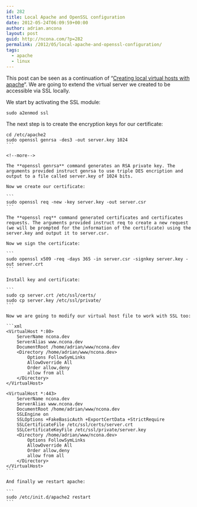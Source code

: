 ```yaml
---
id: 282
title: Local Apache and OpenSSL configuration
date: 2012-05-24T06:09:59+00:00
author: adrian.ancona
layout: post
guid: http://ncona.com/?p=282
permalink: /2012/05/local-apache-and-openssl-configuration/
tags:
  - apache
  - linux
---
```

This post can be seen as a continuation of &#8220;[Creating local virtual hosts with apache](http://ncona.com/2011/06/creating-local-virtual-hosts-with-apache/)&#8220;. We are going to extend the virtual server we created to be accessible via SSL locally.

We start by activating the SSL module:

```
sudo a2enmod ssl
```

The next step is to create the encryption keys for our certificate:

````
cd /etc/apache2
sudo openssl genrsa -des3 -out server.key 1024
```

<!--more-->

The **openssl genrsa** command generates an RSA private key. The arguments provided instruct genrsa to use triple DES encription and output to a file called server.key of 1024 bits.

Now we create our certificate:

```
sudo openssl req -new -key server.key -out server.csr
```

The **openssl req** command generated certificates and certificates requests. The arguments provided instruct req to create a new request (we will be prompted for the information of the certificate) using the server.key and output it to server.csr.

Now we sign the certificate:

```
sudo openssl x509 -req -days 365 -in server.csr -signkey server.key -out server.crt
```

Install key and certificate:

```
sudo cp server.crt /etc/ssl/certs/
sudo cp server.key /etc/ssl/private/
```

Now we are going to modify our virtual host file to work with SSL too:

```xml
<VirtualHost *:80>
    ServerName ncona.dev
    ServerAlias www.ncona.dev
    DocumentRoot /home/adrian/www/ncona.dev
    <Directory /home/adrian/www/ncona.dev>
        Options FollowSymLinks
        AllowOverride All
        Order allow,deny
        allow from all
    </Directory>
</VirtualHost>

<VirtualHost *:443>
    ServerName ncona.dev
    ServerAlias www.ncona.dev
    DocumentRoot /home/adrian/www/ncona.dev
    SSLEngine on
    SSLOptions +FakeBasicAuth +ExportCertData +StrictRequire
    SSLCertificateFile /etc/ssl/certs/server.crt
    SSLCertificateKeyFile /etc/ssl/private/server.key
    <Directory /home/adrian/www/ncona.dev>
        Options FollowSymLinks
        AllowOverride All
        Order allow,deny
        allow from all
    </Directory>
</VirtualHost>
```

And finally we restart apache:

```
sudo /etc/init.d/apache2 restart
```

